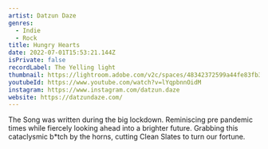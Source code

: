 ```yaml
---
artist: Datzun Daze
genres:
  - Indie
  - Rock
title: Hungry Hearts
date: 2022-07-01T15:53:21.144Z
isPrivate: false
recordLabel: The Yelling light
thumbnail: https://lightroom.adobe.com/v2c/spaces/48342372599a44fe83fb31104706900a/assets/2d2b4b921933a97de1ebf16a3a43a6cc/revisions/62ae13a62a014f4d9634f8612c782faf/renditions/1521235e7465c6ab1fd71e0fe2e49184
youtubeId: https://www.youtube.com/watch?v=lYqpbnnOidM
instagram: https://www.instagram.com/datzun.daze
website: https://datzundaze.com/
---
```

<!--StartFragment-->

The Song was written during the big lockdown. Reminiscing pre pandemic times while fiercely looking ahead into a brighter future. Grabbing this cataclysmic b*tch by the horns, cutting Clean Slates to turn our fortune.

<!--EndFragment-->